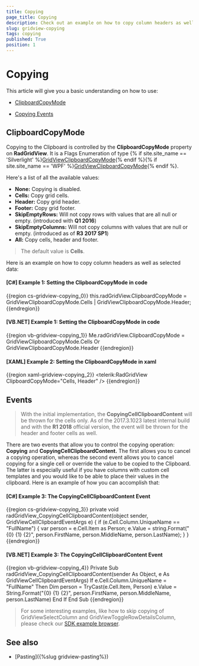 ```yaml
---
title: Copying
page_title: Copying
description: Check out an example on how to copy column headers as well as selected data in RadGridView - Telerik's {{ site.framework_name }} DataGrid.
slug: gridview-copying
tags: copying
published: True
position: 1
---
```


# Copying

This article will give you a basic understanding on how to use:

* [ClipboardCopyMode](#clipboardcopymode)

* [Copying Events](#events)

## ClipboardCopyMode

Copying to the Clipboard is controlled by the __ClipboardCopyMode__ property on __RadGridView__. It is a Flags Enumeration of type {% if site.site_name == 'Silverlight' %}[GridViewClipboardCopyMode](http://www.telerik.com/help/silverlight/t_telerik_windows_controls_gridviewclipboardcopymode.html){% endif %}{% if site.site_name == 'WPF' %}[GridViewClipboardCopyMode](http://www.telerik.com/help/wpf/t_telerik_windows_controls_gridviewclipboardcopymode.html){% endif %}.

Here's a list of all the available values:

* **None:** Copying is disabled.
* **Cells:** Copy grid cells.
* **Header:** Copy grid header.
* **Footer:** Copy grid footer.
* **SkipEmptyRows:** Will not copy rows with values that are all null or empty. (introduced with __Q1 2016__)
* **SkipEmptyColumns:** Will not copy columns with values that are null or empty. (introduced as of __R3 2017 SP1__) 
* **All:** Copy cells, header and footer.

>The default value is **Cells**.

Here is an example on how to copy column headers as well as selected data:

#### __[C#] Example 1: Setting the ClipboardCopyMode in code__

{{region cs-gridview-copying_0}}
	this.radGridView.ClipboardCopyMode = GridViewClipboardCopyMode.Cells |
	GridViewClipboardCopyMode.Header;
{{endregion}}

#### __[VB.NET] Example 1: Setting the ClipboardCopyMode in code__

{{region vb-gridview-copying_1}}
	Me.radGridView.ClipboardCopyMode = GridViewClipboardCopyMode.Cells Or GridViewClipboardCopyMode.Header
{{endregion}}

#### __[XAML] Example 2: Setting the ClipboardCopyMode in xaml__

{{region xaml-gridview-copying_2}}
	<telerik:RadGridView ClipboardCopyMode="Cells, Header" />
{{endregion}}

## Events

> With the initial implementation, the __CopyingCellClipboardContent__ will be thrown for the cells only. As of the 2017.3.1023 latest internal build and with the __R1 2018__ official version, the event will be thrown for the header and footer cells as well.

There are two events that allow you to control the copying operation: __Copying__ and __CopyingCellClipboardContent.__ The first allows you to cancel a copying operation, whereas the second event allows you to cancel copying for a single cell or override the value to be copied to the Clipboard. The latter is especially useful if you have columns with custom cell templates and you would like to be able to place their values in the clipboard. Here is an example of how you can accomplish that:

#### __[C#] Example 3: The CopyingCellClipboardContent Event__

{{region cs-gridview-copying_3}}
	private void radGridView_CopyingCellClipboardContent(object sender, GridViewCellClipboardEventArgs e)
	{
	    if (e.Cell.Column.UniqueName == "FullName")
	    {
	        var person = e.Cell.Item as Person;
	        e.Value = string.Format("{0} {1} {2}", person.FirstName, person.MiddleName, person.LastName);
	    }
	}
{{endregion}}

#### __[VB.NET] Example 3: The CopyingCellClipboardContent Event__

{{region vb-gridview-copying_4}}
	Private Sub radGridView_CopyingCellClipboardContent(sender As Object, e As GridViewCellClipboardEventArgs)
	    If e.Cell.Column.UniqueName = "FullName" Then
	        Dim person = TryCast(e.Cell.Item, Person)
	        e.Value = String.Format("{0} {1} {2}", person.FirstName, person.MiddleName, person.LastName)
	    End If
	End Sub
{{endregion}}

>For some interesting examples, like how to skip copying of GridViewSelectColumn and GridViewToggleRowDetailsColumn, please check our [SDK example browser](https://demos.telerik.com/xaml-sdkbrowser/).

## See also

* [Pasting]({%slug gridview-pasting%})

